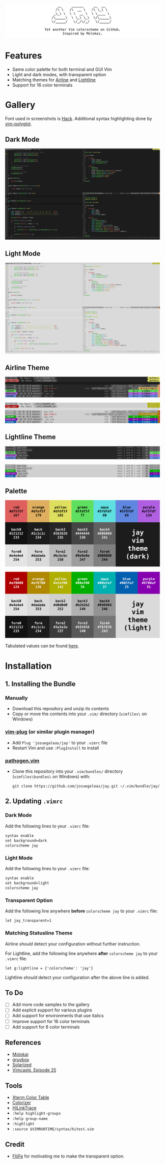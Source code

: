 ![Palette (Dark)](./images/banner.png?raw=true)

# Features
- Same color palette for both terminal and GUI Vim
- Light and dark modes, with transparent option
- Matching themes for [Airline](https://github.com/vim-airline/vim-airline) and [Lightline](https://github.com/itchyny/lightline.vim)
- Support for 16 color terminals

# Gallery
Font used in screenshots is [Hack](https://github.com/chrissimpkins/Hack). Additional syntax highlighting done by [vim-polyglot](https://github.com/sheerun/vim-polyglot).

## Dark Mode
![Dark Mode](./images/sample_Dark.png?raw=true)

## Light Mode
![Light Mode](./images/sample_Light.png?raw=true)

## Airline Theme
![Airline (Dark)](./images/statusline_Airline_Dark.png?raw=true)

![Airline (Light)](./images/statusline_Airline_Light.png?raw=true)

## Lightline Theme
![Lightline (Dark)](./images/statusline_Lightline_Dark.png?raw=true)

![Lightline (Light)](./images/statusline_Lightline_Light.png?raw=true)

## Palette
![Palette (Dark)](./images/palette_Dark.png?raw=true)

![Palette (Light)](./images/palette_Light.png?raw=true)

Tabulated values can be found [here](./PALETTE.md).

# Installation
## 1. Installing the Bundle
### Manually
- Download this repository and unzip its contents
- Copy or move the contents into your `.vim/` directory (`vimfiles\` on Windows)

### [vim-plug](https://github.com/junegunn/vim-plug) (or similar plugin manager)
- Add `Plug 'josuegaleas/jay'` to your `.vimrc` file
- Restart Vim and use `:PlugInstall` to install

### [pathogen.vim](https://github.com/tpope/vim-pathogen)
- Clone this repository into your `.vim/bundles/` directory (`vimfiles\bundles\` on Windows) with:
	```Shell
	git clone https://github.com/josuegaleas/jay.git ~/.vim/bundle/jay/
	```

## 2. Updating `.vimrc`
### Dark Mode
Add the following lines to your `.vimrc` file:
```Vim script
syntax enable
set background=dark
colorscheme jay
```

### Light Mode
Add the following lines to your `.vimrc` file:
```Vim script
syntax enable
set background=light
colorscheme jay
```

### Transparent Option
Add the following line anywhere **before** `colorscheme jay` to your `.vimrc` file:
```Vim script
let jay_transparent=1
```

### Matching Statusline Theme
Airline *should* detect your configuration without further instruction.

For Lightline, add the following line anywhere **after** `colorscheme jay` to your `.vimrc` file:
```Vim script
let g:lightline = {'colorscheme': 'jay'}
```
Lightline *should* detect your configuration after the above line is added.

## To Do
- [ ] Add more code samples to the gallery
- [ ] Add explicit support for various plugins
- [ ] Add support for environments that use italics
- [ ] Improve support for 16 color terminals
- [ ] Add support for 8 color terminals

## References
- [Molokai](https://github.com/tomasr/molokai)
- [gruvbox](https://github.com/morhetz/gruvbox)
- [Solarized](https://github.com/altercation/vim-colors-solarized)
- [Vimcasts, Episode 25](http://vimcasts.org/episodes/creating-colorschemes-for-vim/)

## Tools
- [Xterm Color Table](https://github.com/guns/xterm-color-table.vim)
- [Colorizer](https://github.com/chrisbra/Colorizer)
- [HiLinkTrace](https://github.com/gerw/vim-HiLinkTrace)
- `:help highlight-groups`
- `:help group-name`
- `:highlight`
- `:source $VIMRUNTIME/syntax/hitest.vim`

## Credit
- [FliiFe](https://github.com/FliiFe) for motivating me to make the transparent option.
